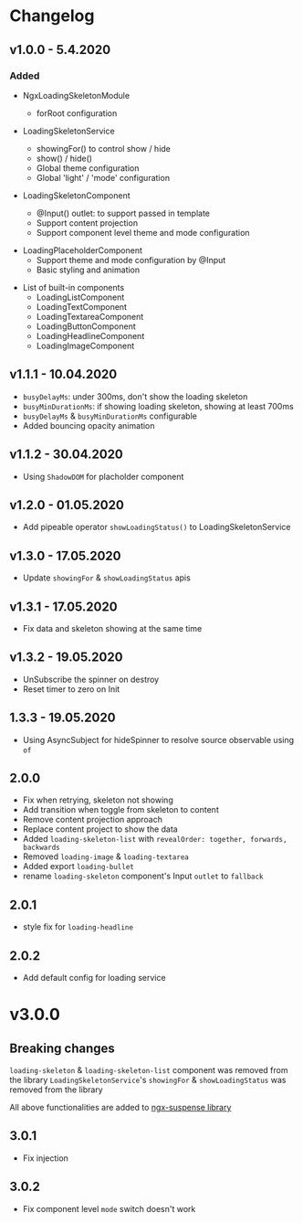 # Changelog

## v1.0.0 - 5.4.2020

### Added

- NgxLoadingSkeletonModule

  - forRoot configuration

- LoadingSkeletonService

  - showingFor() to control <loading-skeleton> show / hide
  - show() / hide()
  - Global theme configuration
  - Global 'light' / 'mode' configuration

- LoadingSkeletonComponent
  - @Input() outlet: to support passed in template
  - Support content projection
  - Support component level theme and mode configuration

* LoadingPlaceholderComponent
  - Support theme and mode configuration by @Input
  - Basic styling and animation

- List of built-in components
  - LoadingListComponent
  - LoadingTextComponent
  - LoadingTextareaComponent
  - LoadingButtonComponent
  - LoadingHeadlineComponent
  - LoadingImageComponent

## v1.1.1 - 10.04.2020

- `busyDelayMs`: under 300ms, don't show the loading skeleton
- `busyMinDurationMs`: if showing loading skeleton, showing at least 700ms
- `busyDelayMs` & `busyMinDurationMs` configurable
- Added bouncing opacity animation

## v1.1.2 - 30.04.2020

- Using `ShadowDOM` for placholder component

## v1.2.0 - 01.05.2020

- Add pipeable operator `showLoadingStatus()` to LoadingSkeletonService

## v1.3.0 - 17.05.2020

- Update `showingFor` & `showLoadingStatus` apis

## v1.3.1 - 17.05.2020

- Fix data and skeleton showing at the same time

## v1.3.2 - 19.05.2020

- UnSubscribe the spinner on destroy
- Reset timer to zero on Init

## 1.3.3 - 19.05.2020

- Using AsyncSubject for hideSpinner to resolve source observable using `of`

## 2.0.0

- Fix when retrying, skeleton not showing
- Add transition when toggle from skeleton to content
- Remove content projection approach
- Replace content project to show the data
- Added `loading-skeleton-list` with `revealOrder: together, forwards, backwards`
- Removed `loading-image` & `loading-textarea`
- Added export `loading-bullet`
- rename `loading-skeleton` component's Input `outlet` to `fallback`

## 2.0.1

- style fix for `loading-headline`

## 2.0.2

- Add default config for loading service

# v3.0.0

## Breaking changes

`loading-skeleton` & `loading-skeleton-list` component was removed from the library
`LoadingSkeletonService`'s `showingFor` & `showLoadingStatus` was removed from the library

All above functionalities are added to [ngx-suspense library](https://github.com/zhentian-wan/angular-suspense/tree/master/projects/ngx-suspense)

## 3.0.1

- Fix injection

## 3.0.2

- Fix component level `mode` switch doesn't work
